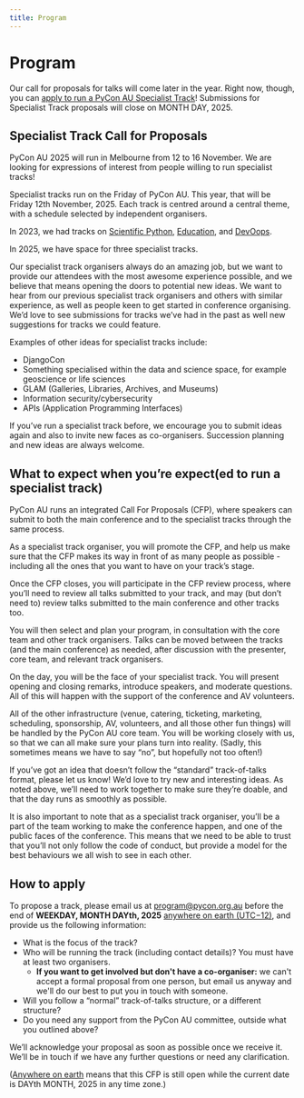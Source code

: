 ```yaml
---
title: Program
---
```


# Program

Our call for proposals for talks will come later in the year. Right now, though, you can [apply to run a PyCon AU Specialist Track](#how-to-apply)! Submissions for Specialist Track proposals will close on MONTH DAY, 2025.

## Specialist Track Call for Proposals

PyCon AU 2025 will run in Melbourne from 12 to 16 November. We are looking for expressions of interest from people willing to run specialist tracks!

Specialist tracks run on the Friday of PyCon AU. This year, that will be Friday 12th November, 2025. Each track is centred around a central theme, with a schedule selected by independent organisers.

In 2023, we had tracks on [Scientific Python](https://2024.pycon.org.au/scientific/), [Education](https://2024.pycon.org.au/education), and [DevOops](https://2024.pycon.org.au/devoops/).

In 2025, we have space for three specialist tracks.

Our specialist track organisers always do an amazing job, but we want to provide our attendees with the most awesome experience possible, and we believe that means opening the doors to potential new ideas. We want to hear from our previous specialist track organisers and others with similar experience, as well as people keen to get started in conference organising. We’d love to see submissions for tracks we’ve had in the past as well new suggestions for tracks we could feature.

Examples of other ideas for specialist tracks include:

- DjangoCon
- Something specialised within the data and science space, for example geoscience or life sciences
- GLAM (Galleries, Libraries, Archives, and Museums)
- Information security/cybersecurity
- APIs (Application Programming Interfaces)

If you’ve run a specialist track before, we encourage you to submit ideas again and also to invite new faces as co-organisers. Succession planning and new ideas are always welcome.

## What to expect when you’re expect(ed to run a specialist track)

PyCon AU runs an integrated Call For Proposals (CFP), where speakers can submit to both the main conference and to the specialist tracks through the same process.

As a specialist track organiser, you will promote the CFP, and help us make sure that the CFP makes its way in front of as many people as possible - including all the ones that you want to have on your track’s stage.

Once the CFP closes, you will participate in the CFP review process, where you’ll need to review all talks submitted to your track, and may (but don’t need to) review talks submitted to the main conference and other tracks too.

You will then select and plan your program, in consultation with the core team and other track organisers. Talks can be moved between the tracks (and the main conference) as needed, after discussion with the presenter, core team, and relevant track organisers.

On the day, you will be the face of your specialist track. You will present opening and closing remarks, introduce speakers, and moderate questions. All of this will happen with the support of the conference and AV volunteers.

All of the other infrastructure (venue, catering, ticketing, marketing, scheduling, sponsorship, AV, volunteers, and all those other fun things) will be handled by the PyCon AU core team. You will be working closely with us, so that we can all make sure your plans turn into reality. (Sadly, this sometimes means we have to say “no”, but hopefully not too often!)

If you’ve got an idea that doesn’t follow the “standard” track-of-talks format, please let us know! We’d love to try new and interesting ideas. As noted above, we’ll need to work together to make sure they’re doable, and that the day runs as smoothly as possible.

It is also important to note that as a specialist track organiser, you’ll be a part of the team working to make the conference happen, and one of the public faces of the conference. This means that we need to be able to trust that you’ll not only follow the code of conduct, but provide a model for the best behaviours we all wish to see in each other.

## How to apply

To propose a track, please email us at [program@pycon.org.au](mailto:program@pycon.org.au) before the end of **WEEKDAY, MONTH DAYth, 2025** [anywhere on earth (UTC−12)](https://en.wikipedia.org/wiki/Anywhere_on_Earth), and provide us the following information:

- What is the focus of the track?
- Who will be running the track (including contact details)? You must have at least two organisers.
  - **If you want to get involved but don't have a co-organiser:** we can't accept a formal proposal from one person, but email us anyway and we'll do our best to put you in touch with someone.
- Will you follow a “normal” track-of-talks structure, or a different structure?
- Do you need any support from the PyCon AU committee, outside what you outlined above?

We’ll acknowledge your proposal as soon as possible once we receive it. We’ll be in touch if we have any further questions or need any clarification.

([Anywhere on earth](https://en.wikipedia.org/wiki/Anywhere_on_Earth) means that this CFP is still open while the current date is DAYth MONTH, 2025 in any time zone.)
